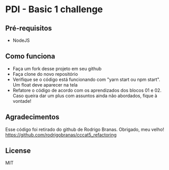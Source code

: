 # PDI - Basic 1 challenge

## Pré-requisitos

- NodeJS

## Como funciona

- Faça um fork desse projeto em seu github
- Faça clone do novo repositório
- Verifique se o código está funcionando com "yarn start ou npm start". Um float deve aparecer na tela
- Refatore o código de acordo com os aprendizados dos blocos 01 e 02. Caso queira dar um plus com assuntos ainda não abordados, fique à vontade!

## Agradecimentos

Esse código foi retirado do github de Rodrigo Branas. Obrigado, meu velho!
https://github.com/rodrigobranas/cccat5_refactoring

## License

MIT
